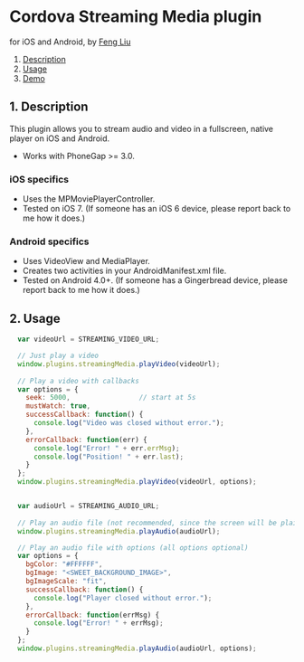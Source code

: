 # Cordova Streaming Media plugin 

for iOS and Android, by [Feng Liu](https://github.com/Feng-Liu26)

1. [Description](https://github.com/Feng-Liu26/Streaming-Media-Cordova-Plugin#1-description)
2. [Usage](https://github.com/Feng-Liu26/Streaming-Media-Cordova-Plugin#3-usage)
3. [Demo](https://github.com/Feng-Liu26/streaming-media-plugin-demo)

## 1. Description

This plugin allows you to stream audio and video in a fullscreen, native player on iOS and Android.

* Works with PhoneGap >= 3.0.

### iOS specifics
* Uses the MPMoviePlayerController.
* Tested on iOS 7. (If someone has an iOS 6 device, please report back to me how it does.)

### Android specifics
* Uses VideoView and MediaPlayer.
* Creates two activities in your AndroidManifest.xml file.
* Tested on Android 4.0+. (If someone has a Gingerbread device, please report back to me how it does.)

## 2. Usage

```javascript
  var videoUrl = STREAMING_VIDEO_URL;

  // Just play a video
  window.plugins.streamingMedia.playVideo(videoUrl);
  
  // Play a video with callbacks
  var options = {
    seek: 5000,                 // start at 5s
    mustWatch: true,
    successCallback: function() {
      console.log("Video was closed without error.");
    },
    errorCallback: function(err) {
      console.log("Error! " + err.errMsg);
      console.log("Position! " + err.last);
    }
  };
  window.plugins.streamingMedia.playVideo(videoUrl, options);


  var audioUrl = STREAMING_AUDIO_URL;
  
  // Play an audio file (not recommended, since the screen will be plain black)
  window.plugins.streamingMedia.playAudio(audioUrl);

  // Play an audio file with options (all options optional)
  var options = {
    bgColor: "#FFFFFF",
    bgImage: "<SWEET_BACKGROUND_IMAGE>",
    bgImageScale: "fit",
    successCallback: function() {
      console.log("Player closed without error.");
    },
    errorCallback: function(errMsg) {
      console.log("Error! " + errMsg);
    }
  };
  window.plugins.streamingMedia.playAudio(audioUrl, options);
```
